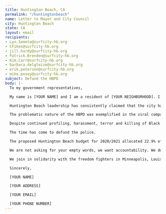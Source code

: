 ```yaml
---
title: Huntington Beach, CA
permalink: "/huntingtonbeach"
name: Letter to Mayor and City Council
city: Huntington Beach
state: CA
layout: email
recipients:
- Lyn.Semeta@surfcity-hb.org
- CFikes@surfcity-hb.org
- jill.hardy@surfcity-hb.org
- Patrick.Brenden@surfcity-hb.org
- Kim.Carr@surfcity-hb.org
- barbara.delgleize@surfcity-hb.org
- erik.peterson@surfcity-hb.org
- mike.posey@surfcity-hb.org
subject: Defund the HBPD
body: |-
  To my government representatives,

  My name is [YOUR NAME] and I am a resident of [YOUR NEIGHBORHOOD]. I am heartbroken to see my city become the center of national attention for such disgraceful reasons, but believe it is far beyond time for city leadership to acknowledge the long and powerful history of white supremacy in Huntington Beach, and the need for city leadership to unequivocally condemn supremacy in all its forms, including within the Huntington Beach Police Department. It has become more than clear that a radical shift in our concept of policing and community health must take place at the local level. It is unacceptable that black and marginalized communities are living in persistent fear of being killed by state authorities like police, immigration agents or even white vigilantes who are emboldened by state actors. We call for defunding of police and for those dollars to be rerouted to strengthen our community’s services.

  Huntington Beach leadership has consistently claimed that the city has departed from its past as a haven for white supremacy. Unfortunately, that statement is violently dismissive of the lived experience of people of color in this community. With only 1.1% of Huntington Beach is black, I struggle to see how Huntington Beach Mayor Mike Posey saw “Huntington Beach [as a] blended, diverse culture where everyone is welcome” in 2018, just after the 2018 rally at Bolsa Chica State Beach that was attended by multiple white supremacy groups including the Rise Above Movement, to the deafening silence of Huntington Beach leadership. The Huntington Beach Police Department has a history of violence towards minority communities, upholding anti-immigrant, anti-unhoused people, and anti-black policies. City leadership seems to forget that just 26 years ago Huntington Beach saw the brutal murder of Vernon Windell Flournoy in our own community. Every member of the city council was alive during this incident. Racism is not part of Huntington Beach’s past. It is a lived reality for the black and latinx residents of this city every day that is conveniently forgotten by our all-white city council. It is time to not only acknowledge the way racism impacts our community, but to take active steps to reform city policy to protect black and hispanic residents.

  The problematic nature of the HBPD was exemplified in the viral comparisons of their response to the anti-corona lockdown protests and the recent Black Lives Matter protest. Declaring the BLM protest an unlawful assembly was a violation of HB residents’ first amendment rights. Scenes like these being shared across the internet reflect poorly on our city and demonstrate the way our police department stands complicit in systemic violence against black and brown people. We have a chance to boost our city’s reputation while making our community a better place to live by reallocating funds away from the police.

  Despite continued profiling, harassment, terror and killing of Black communities, local and federal decision-makers continue to invest in the police, which leaves Black people vulnerable and our communities no safer. Moreover, this deep lack of trust that the government is breeding by terrorizing its own people, rather than safeguarding our health, is an alarming risk for future generations to live peacefully and safely with each other. Youth in our city are quickly becoming disillusioned from our local government with our representatives’ failure to address systemic issues of inequality and lack of social services. Residents across the city feel anxiety due to the ongoing Covid-19 crisis and subsequent economic downturn. You as city leaders need to address these growing concerns amongst your citizens.

  The time has come to defund the police.

  The proposed Huntington Beach budget for 2020/2021 allocated 22.9% of funds to the police, while only 4.4% of funds are set to be allocated towards community services. Rather, we need a radical increase for funding towards community services and healthcare. We need youth programs, increased mental health services, neighborhood infrastructures, childcare, and community outreach for those who need these services most. We need to address our city’s rapidly growing homelessness crisis. We need to improve our local parks and beaches. We need more funds for rehabilitation and the re-entry process for formerly incarcerated individuals, and help increase employment and education rates. We need to build a society that does not respond unilaterally to social challenges through police intimidation. Money cut from police budgets can be reinvested in services that can tangibly improve HB residents’ lives.

  We are not asking for your empty words, we want accountability. We do not want a single tax dollar going to fund white supremacy in our community, to fund violence against our residents, or to result in the eventual death of a member of the community at the hands of the HBPD.

  We join in solidarity with the freedom fighters in Minneapolis, Louisville, across the United States and the world. And we call for the end to police terror.

  Sincerely,

  [YOUR NAME]

  [YOUR ADDRESS]

  [YOUR EMAIL]

  [YOUR PHONE NUMBER]
---
```

